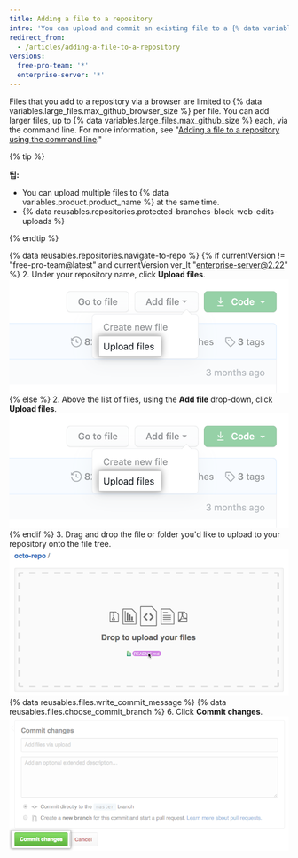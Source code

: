 ```yaml
---
title: Adding a file to a repository
intro: 'You can upload and commit an existing file to a {% data variables.product.product_name %} repository. Drag and drop a file to any directory in the file tree, or upload files from the repository''s main page.'
redirect_from:
  - /articles/adding-a-file-to-a-repository
versions:
  free-pro-team: '*'
  enterprise-server: '*'
---
```


Files that you add to a repository via a browser are limited to {% data variables.large_files.max_github_browser_size %} per file. You can add larger files, up to {% data variables.large_files.max_github_size %} each, via the command line. For more information, see "[Adding a file to a repository using the command line](/articles/adding-a-file-to-a-repository-using-the-command-line)."

{% tip %}

**팁:**
- You can upload multiple files to {% data variables.product.product_name %} at the same time.
- {% data reusables.repositories.protected-branches-block-web-edits-uploads %}

{% endtip %}

{% data reusables.repositories.navigate-to-repo %}
{% if currentVersion != "free-pro-team@latest" and currentVersion ver_lt "enterprise-server@2.22" %}
2. Under your repository name, click **Upload files**. ![Upload files button](/assets/images/help/repository/upload-files-button.png)
{% else %}
2. Above the list of files, using the **Add file** drop-down, click **Upload files**. !["Upload files" in the "Add file" dropdown](/assets/images/help/repository/upload-files-button.png)
{% endif %}
3. Drag and drop the file or folder you'd like to upload to your repository onto the file tree. ![Drag and drop area](/assets/images/help/repository/upload-files-drag-and-drop.png)
{% data reusables.files.write_commit_message %}
{% data reusables.files.choose_commit_branch %}
6. Click **Commit changes**. ![Commit changes button](/assets/images/help/repository/commit-changes-button.png)
